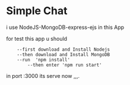 Simple  Chat
===================

i use NodeJS-MongoDB-express-ejs in this App

for test this app u should

		--first download and Install Nodejs
		--then download and Install MongoDB 
		--run  'npm install' 
    		--then enter 'npm run start'

in port :3000 its serve now ,,,.
